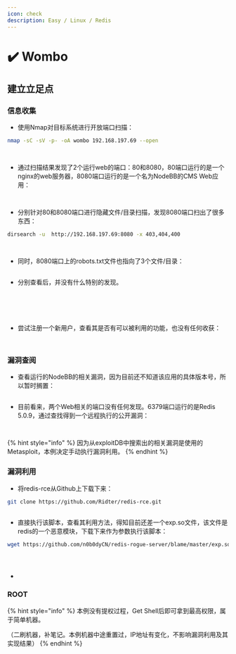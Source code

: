 ```yaml
---
icon: check
description: Easy / Linux / Redis
---
```


# ✔️ Wombo

## 建立立足点

### 信息收集

* 使用Nmap对目标系统进行开放端口扫描：

```bash
nmap -sC -sV -p- -oA wombo 192.168.197.69 --open
```

<figure><img src="../.gitbook/assets/2 (4).png" alt=""><figcaption></figcaption></figure>

<figure><img src="../.gitbook/assets/3 (1).png" alt=""><figcaption></figcaption></figure>

* 通过扫描结果发现了2个运行web的端口：80和8080，80端口运行的是一个nginx的web服务器，8080端口运行的是一个名为NodeBB的CMS Web应用：

<figure><img src="../.gitbook/assets/4 (3).png" alt=""><figcaption></figcaption></figure>

<figure><img src="../.gitbook/assets/5 (4).png" alt=""><figcaption></figcaption></figure>

* 分别针对80和8080端口进行隐藏文件/目录扫描，发现8080端口扫出了很多东西：

```bash
dirsearch -u  http://192.168.197.69:8080 -x 403,404,400
```

<figure><img src="../.gitbook/assets/6 (3).png" alt=""><figcaption></figcaption></figure>

<figure><img src="../.gitbook/assets/7 (4).png" alt=""><figcaption></figcaption></figure>

* 同时，8080端口上的robots.txt文件也指向了3个文件/目录：

<figure><img src="../.gitbook/assets/8 (25).png" alt=""><figcaption></figcaption></figure>

* 分别查看后，并没有什么特别的发现。

<figure><img src="../.gitbook/assets/9 (24).png" alt=""><figcaption></figcaption></figure>

<figure><img src="../.gitbook/assets/10 (26).png" alt=""><figcaption></figcaption></figure>

<figure><img src="../.gitbook/assets/14 (5).png" alt=""><figcaption></figcaption></figure>

<figure><img src="../.gitbook/assets/15 (4).png" alt=""><figcaption></figcaption></figure>

<figure><img src="../.gitbook/assets/16 (5).png" alt=""><figcaption></figcaption></figure>

* 尝试注册一个新用户，查看其是否有可以被利用的功能，也没有任何收获：

<figure><img src="../.gitbook/assets/12 (5).png" alt=""><figcaption></figcaption></figure>

<figure><img src="../.gitbook/assets/13 (5).png" alt=""><figcaption></figcaption></figure>

### 漏洞查阅

* 查看运行的NodeBB的相关漏洞，因为目前还不知道该应用的具体版本号，所以暂时搁置：

<figure><img src="../.gitbook/assets/11 (25).png" alt=""><figcaption></figcaption></figure>

* 目前看来，两个Web相关的端口没有任何发现。6379端口运行的是Redis 5.0.9，通过查找得到一个远程执行的公开漏洞：

<figure><img src="../.gitbook/assets/17 (4).png" alt=""><figcaption></figcaption></figure>

<figure><img src="../.gitbook/assets/18 (5).png" alt=""><figcaption></figcaption></figure>

{% hint style="info" %}
因为从exploitDB中搜索出的相关漏洞是使用的Metasploit，本例决定手动执行漏洞利用。
{% endhint %}

### 漏洞利用

* 将redis-rce从Github上下载下来：

```bash
git clone https://github.com/Ridter/redis-rce.git
```

<figure><img src="../.gitbook/assets/19 (4).png" alt=""><figcaption></figcaption></figure>

* 直接执行该脚本，查看其利用方法，得知目前还差一个exp.so文件，该文件是redis的一个恶意模块，下载下来作为参数执行该脚本：

```bash
wget https://github.com/n0b0dyCN/redis-rogue-server/blame/master/exp.so
```

<figure><img src="../.gitbook/assets/20 (3).png" alt=""><figcaption></figcaption></figure>

<figure><img src="../.gitbook/assets/21 (2).png" alt=""><figcaption></figcaption></figure>

<figure><img src="../.gitbook/assets/23 (2).png" alt=""><figcaption></figcaption></figure>

*

















### ROOT









{% hint style="info" %}
本例没有提权过程，Get Shell后即可拿到最高权限，属于简单机器。

（二刷机器，补笔记。本例机器中途重置过，IP地址有变化，不影响漏洞利用及其实现结果）
{% endhint %}
